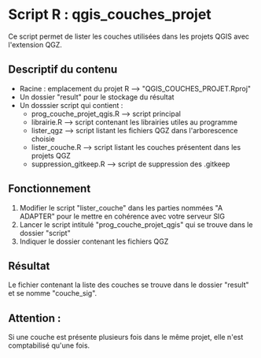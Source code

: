 # Script R : qgis_couches_projet

Ce script permet de lister les couches utilisées dans les projets QGIS avec l'extension QGZ.

## Descriptif du contenu

* Racine : emplacement du projet R --> "QGIS_COUCHES_PROJET.Rproj"
* Un dossier "result" pour le stockage du résultat
* Un dosssier script qui contient :
  * prog_couche_projet_qgis.R --> script principal
  * librairie.R --> script contenant les librairies utiles au programme
  * lister_qgz --> script listant les fichiers QGZ dans l'arborescence choisie
  * lister_couche.R --> script listant les couches présentent dans les projets QGZ
  * suppression_gitkeep.R --> script de suppression des .gitkeep

## Fonctionnement

1. Modifier le script "lister_couche" dans les parties nommées "A ADAPTER" pour le mettre en cohérence avec votre serveur SIG
2. Lancer le script intitulé "prog_couche_projet_qgis" qui se trouve dans le dossier "script"
3. Indiquer le dossier contenant les fichiers QGZ

## Résultat

Le fichier contenant la liste des couches se trouve dans le dossier "result" et se nomme "couche_sig".

## Attention :
Si une couche est présente plusieurs fois dans le même projet, elle n'est comptabilisé qu'une fois.
